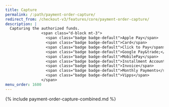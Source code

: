 ```yaml
---
title: Capture
permalink: /:path/payment-order-capture/
redirect_from: /checkout-v3/features/core/payment-order-capture/
description: |
  Capturing the authorized funds.
                <span class="d-block mt-3">
                  <span class="badge badge-default">Apple Pay</span>
                  <span class="badge badge-default">Card</span>
                  <span class="badge badge-default">Click to Pay</span>
                  <span class="badge badge-default">Google Pay&trade;</span>
                  <span class="badge badge-default">MobilePay</span>
                  <span class="badge badge-default">Installment Account</span>
                  <span class="badge badge-default">Invoice</span>
                  <span class="badge badge-default">Monthly Payments</span>
                  <span class="badge badge-default">Vipps</span>
                </span>
menu_order: 1600
---
```


{% include payment-order-capture-combined.md %}
